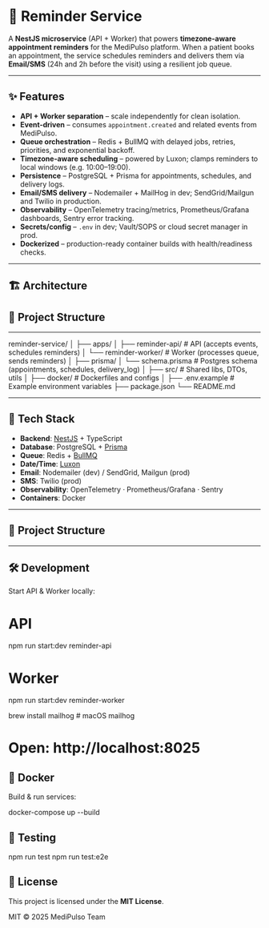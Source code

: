 # 📅 Reminder Service

A **NestJS microservice** (API + Worker) that powers **timezone-aware appointment reminders** for the MediPulso platform. When a patient books an appointment, the service schedules reminders and delivers them via **Email/SMS** (24h and 2h before the visit) using a resilient job queue.

---

## ✨ Features

- **API + Worker separation** – scale independently for clean isolation.
- **Event-driven** – consumes `appointment.created` and related events from MediPulso.
- **Queue orchestration** – Redis + BullMQ with delayed jobs, retries, priorities, and exponential backoff.
- **Timezone-aware scheduling** – powered by Luxon; clamps reminders to local windows (e.g. 10:00–19:00).
- **Persistence** – PostgreSQL + Prisma for appointments, schedules, and delivery logs.
- **Email/SMS delivery** – Nodemailer + MailHog in dev; SendGrid/Mailgun and Twilio in production.
- **Observability** – OpenTelemetry tracing/metrics, Prometheus/Grafana dashboards, Sentry error tracking.
- **Secrets/config** – `.env` in dev; Vault/SOPS or cloud secret manager in prod.
- **Dockerized** – production-ready container builds with health/readiness checks.

---

## 🏗 Architecture

## 📂 Project Structure

---

reminder-service/
│
├── apps/
│ ├── reminder-api/ # API (accepts events, schedules reminders)
│ └── reminder-worker/ # Worker (processes queue, sends reminders)
│
├── prisma/
│ └── schema.prisma # Postgres schema (appointments, schedules, delivery_log)
│
├── src/ # Shared libs, DTOs, utils
│
├── docker/ # Dockerfiles and configs
│
├── .env.example # Example environment variables
├── package.json
└── README.md

---

## 🚀 Tech Stack

- **Backend**: [NestJS](https://nestjs.com/) + TypeScript
- **Database**: PostgreSQL + [Prisma](https://www.prisma.io/)
- **Queue**: Redis + [BullMQ](https://docs.bullmq.io/)
- **Date/Time**: [Luxon](https://moment.github.io/luxon/)
- **Email**: Nodemailer (dev) / SendGrid, Mailgun (prod)
- **SMS**: Twilio (prod)
- **Observability**: OpenTelemetry · Prometheus/Grafana · Sentry
- **Containers**: Docker

---

## 📂 Project Structure

---

## 🛠 Development

Start API & Worker locally:

# API

npm run start:dev reminder-api

# Worker

npm run start:dev reminder-worker

brew install mailhog # macOS
mailhog

# Open: http://localhost:8025

## 🐳 Docker

Build & run services:

docker-compose up --build

## 🧪 Testing

npm run test
npm run test:e2e

## 📜 License

This project is licensed under the **MIT License**.

MIT © 2025 MediPulso Team
